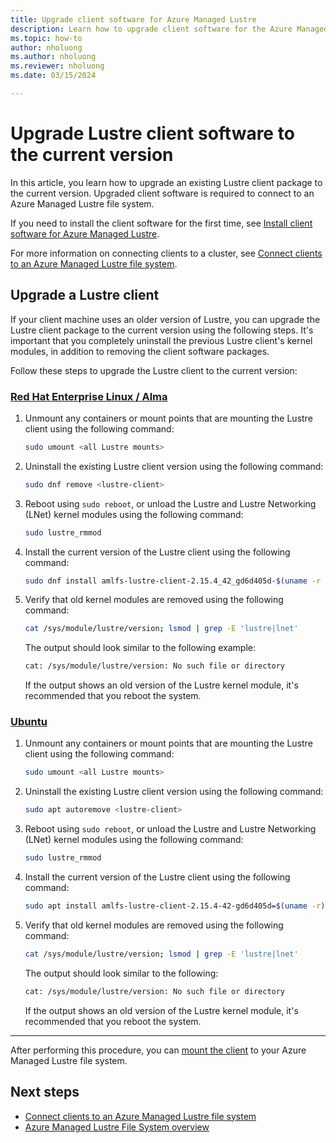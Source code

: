 ```yaml
---
title: Upgrade client software for Azure Managed Lustre
description: Learn how to upgrade client software for the Azure Managed Lustre File System.
ms.topic: how-to
author: nholuong
ms.author: nholuong
ms.reviewer: nholuong
ms.date: 03/15/2024

---
```


# Upgrade Lustre client software to the current version

In this article, you learn how to upgrade an existing Lustre client package to the current version. Upgraded client software is required to connect to an Azure Managed Lustre file system.

If you need to install the client software for the first time, see [Install client software for Azure Managed Lustre](client-install.md).

For more information on connecting clients to a cluster, see [Connect clients to an Azure Managed Lustre file system](connect-clients.md).

## Upgrade a Lustre client

If your client machine uses an older version of Lustre, you can upgrade the Lustre client package to the current version using the following steps. It's important that you completely uninstall the previous Lustre client's kernel modules, in addition to removing the client software packages.

Follow these steps to upgrade the Lustre client to the current version:

### [Red Hat Enterprise Linux / Alma](#tab/rhel)

1. Unmount any containers or mount points that are mounting the Lustre client using the following command:

    ```bash
    sudo umount <all Lustre mounts>
    ```

1. Uninstall the existing Lustre client version using the following command:

    ```bash
    sudo dnf remove <lustre-client>
    ```

1. Reboot using `sudo reboot`, or unload the Lustre and Lustre Networking (LNet) kernel modules using the following command:

    ```bash
    sudo lustre_rmmod
    ```

1. Install the current version of the Lustre client using the following command:

    ```bash
    sudo dnf install amlfs-lustre-client-2.15.4_42_gd6d405d-$(uname -r | sed -e "s/\.$(uname -p)$//" | sed -re 's/[-_]/\./g')-1
    ```

1. Verify that old kernel modules are removed using the following command:

    ```bash
    cat /sys/module/lustre/version; lsmod | grep -E 'lustre|lnet'
    ```

    The output should look similar to the following example:

    ```bash
    cat: /sys/module/lustre/version: No such file or directory
    ```

    If the output shows an old version of the Lustre kernel module, it's recommended that you reboot the system.

### [Ubuntu](#tab/ubuntu)

1. Unmount any containers or mount points that are mounting the Lustre client using the following command:

    ```bash
    sudo umount <all Lustre mounts>
    ```

1. Uninstall the existing Lustre client version using the following command:

    ```bash
    sudo apt autoremove <lustre-client>
    ```

1. Reboot using `sudo reboot`, or unload the Lustre and Lustre Networking (LNet) kernel modules using the following command:

    ```bash
    sudo lustre_rmmod
    ```

1. Install the current version of the Lustre client using the following command:

    ```bash
    sudo apt install amlfs-lustre-client-2.15.4-42-gd6d405d=$(uname -r)
    ```

1. Verify that old kernel modules are removed using the following command:

    ```bash
    cat /sys/module/lustre/version; lsmod | grep -E 'lustre|lnet'
    ```

    The output should look similar to the following:

    ```bash
    cat: /sys/module/lustre/version: No such file or directory
    ```

    If the output shows an old version of the Lustre kernel module, it's recommended that you reboot the system.

---

After performing this procedure, you can [mount the client](connect-clients.md#start-the-lustre-client-using-the-mount-command) to your Azure Managed Lustre file system.

## Next steps

- [Connect clients to an Azure Managed Lustre file system](connect-clients.md)
- [Azure Managed Lustre File System overview](amlfs-overview.md)
